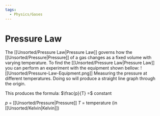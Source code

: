 ```yaml
---
tags:
  - Physics/Gases
---
```

# Pressure Law
The [[Unsorted/Pressure Law|Pressure Law]] governs how the [[Unsorted/Pressure|Pressure]] of a gas changes as a fixed volume with varying temperature.
To find the [[Unsorted/Pressure Law|Pressure Law]] you can perform an experiment with the equipment shown bellow:
![[Unsorted/Pressure-Law-Equipment.png]]
Measuring the pressure at different temperatures. Doing so will produce a straight line graph through the origin.

This produces the formula:
$\frac{p}{T} =$ constant

$p$ = [[Unsorted/Pressure|Pressure]]
$T$ = temperature (in [[Unsorted/Kelvin|Kelvin]])